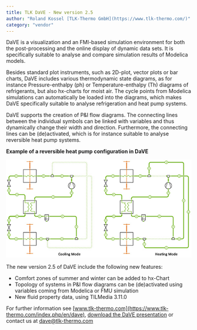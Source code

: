 ```yaml
---
title: TLK DaVE - New version 2.5
author: "Roland Kossel [TLK-Thermo GmbH](https://www.tlk-thermo.com/)"
category: "vendor"
---
```


DaVE is a visualization and an FMI-based simulation environment for both the post-processing and the online display of dynamic data sets. It is specifically suitable to analyse and compare simulation results of Modelica models.

Besides standard plot instruments, such as 2D-plot, vector plots or bar charts, DaVE includes various thermodynamic state diagrams, as for instance Pressure-enthalpy (ph) or Temperature-enthalpy (Th) diagrams of refrigerants, but also hx-charts for moist air. The cycle points from Modelica simulations can automatically be loaded into the diagrams, which makes DaVE specifically suitable to analyse refrigeration and heat pump systems.

DaVE supports the creation of P&I flow diagrams. The connecting lines between the individual symbols can be linked with variables and thus dynamically change their width and direction. Furthermore, the connecting lines can be (de)activated, which is for instance suitable to analyse reversible heat pump systems.

**Example of a reversible heat pump configuration in DaVE**

![Example of a reversible heat pump configuration in DaVE](tlk-dave-22-01.jpg)


The new version 2.5 of DaVE include the following new features:
 - Comfort zones of summer and winter can be added to hx-Chart
 - Topology of systems in P&I flow diagrams can be (de)activated using variables coming from Modelica or FMU simulation
 - New fluid property data, using TILMedia 3.11.0


For further information see [www.tlk-thermo.com](https://www.tlk-thermo.com/index.php/en/dave), [download the DaVE presentation](https://www.tlk-thermo.com/images/tlk/content/presentations/DaVE_EN_2020_September.pdf) or contact us at [dave@tlk-thermo.com](mailto:dave@tlk-thermo.com)
